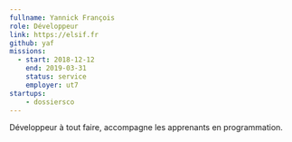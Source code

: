 ```yaml
---
fullname: Yannick François
role: Développeur
link: https://elsif.fr
github: yaf
missions:
  - start: 2018-12-12
    end: 2019-03-31
    status: service
    employer: ut7
startups:
    - dossiersco
---
```


Développeur à tout faire, accompagne les apprenants en programmation.
